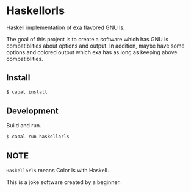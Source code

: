 # Haskellorls

Haskell implementation of [exa](https://github.com/ogham/exa) flavored GNU ls.

The goal of this project is to create a software which has GNU ls compatiblities about options and output.
In addition, maybe have some options and colored output which exa has as long as keeping above compatiblities.

## Install

```sh
$ cabal install
```

## Development

Build and run.

```sh
$ cabal run haskellorls
```

## NOTE

`Haskellorls` means Color ls with Haskell.

This is a joke software created by a beginner.
